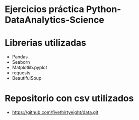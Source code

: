 # Ejercicios práctica Python-DataAnalytics-Science

# Librerias utilizadas
- Pandas
- Seaborn
- Matplotlib.pyplot
- requests
- BeautifulSoup

# Repositorio con csv utilizados
- https://github.com/fivethirtyeight/data.git
